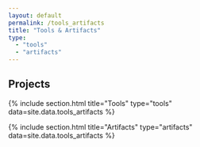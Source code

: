 ```yaml
---
layout: default
permalink: /tools_artifacts
title: "Tools & Artifacts"
type:
  - "tools"
  - "artifacts"
---
```


## Projects


<!-- Incluir projetos no arquivo projects.csv, no diretório _data -->
{% include section.html title="Tools" type="tools" data=site.data.tools_artifacts %}

{% include section.html title="Artifacts" type="artifacts" data=site.data.tools_artifacts %}
